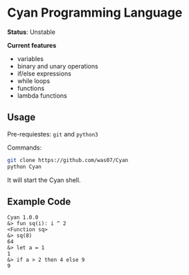 # Cyan Programming Language

**Status**: Unstable

**Current features**
- variables
- binary and unary operations
- if/else expressions
- while loops
- functions
- lambda functions

## Usage

Pre-requiestes: `git` and `python3`

Commands:
```bash
git clone https://github.com/was07/Cyan
python Cyan
```
It will start the Cyan shell.

## Example Code

```
Cyan 1.0.0
&> fun sq(i): i ^ 2
<Function sq>
&> sq(8)
64
&> let a = 1
1
&> if a > 2 then 4 else 9
9
```
